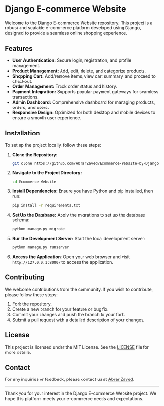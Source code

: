 # Django E-commerce Website

Welcome to the Django E-commerce Website repository. This project is a robust and scalable e-commerce platform developed using Django, designed to provide a seamless online shopping experience.

## Features

- **User Authentication:** Secure login, registration, and profile management.
- **Product Management:** Add, edit, delete, and categorize products.
- **Shopping Cart:** Add/remove items, view cart summary, and proceed to checkout.
- **Order Management:** Track order status and history.
- **Payment Integration:** Supports popular payment gateways for seamless transactions.
- **Admin Dashboard:** Comprehensive dashboard for managing products, orders, and users.
- **Responsive Design:** Optimized for both desktop and mobile devices to ensure a smooth user experience.

## Installation

To set up the project locally, follow these steps:

1. **Clone the Repository:**
   ```bash
   git clone https://github.com/AbrarZaved/Ecommerce-Website-by-Django.git
   ```

2. **Navigate to the Project Directory:**
   ```bash
   cd Ecommerce Website
   ```

3. **Install Dependencies:**
   Ensure you have Python and pip installed, then run:
   ```bash
   pip install -r requirements.txt
   ```

4. **Set Up the Database:**
   Apply the migrations to set up the database schema:
   ```bash
   python manage.py migrate
   ```

5. **Run the Development Server:**
   Start the local development server:
   ```bash
   python manage.py runserver
   ```

6. **Access the Application:**
   Open your web browser and visit `http://127.0.0.1:8000/` to access the application.

## Contributing

We welcome contributions from the community. If you wish to contribute, please follow these steps:

1. Fork the repository.
2. Create a new branch for your feature or bug fix.
3. Commit your changes and push the branch to your fork.
4. Submit a pull request with a detailed description of your changes.

## License

This project is licensed under the MIT License. See the [LICENSE](LICENSE) file for more details.

## Contact

For any inquiries or feedback, please contact us at [Abrar Zaved](abrarzaved2002@gmail.com).

---

Thank you for your interest in the Django E-commerce Website project. We hope this platform meets your e-commerce needs and expectations.

